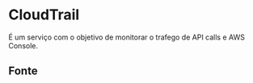 # CloudTrail

É um serviço com o objetivo de monitorar o trafego de API calls e AWS Console.

## Fonte